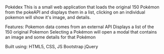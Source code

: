 Pokédex
This is a small web application that loads the original 150 Pokémon from the pokeAPI and displays them in a list, clicking on an individual pokemon will show it's image, and details.

Features:
Pokemon data comes from an external API Displays a list of the 150 original Pokemon Selecting a Pokémon will open a modal that contains an image and some details for that Pokémon

Built using:
HTML5, CSS, JS
Bootstrap
jQuery
